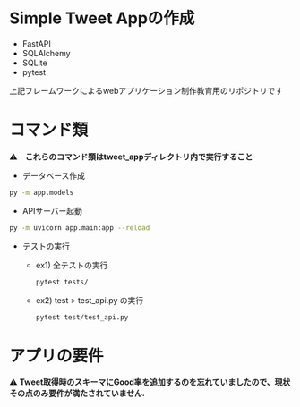 # Simple Tweet Appの作成
- FastAPI
- SQLAlchemy
- SQLite
- pytest

上記フレームワークによるwebアプリケーション制作教育用のリポジトリです

# コマンド類
:warning:　**これらのコマンド類はtweet_appディレクトリ内で実行すること**
- データベース作成
```bash
py -m app.models
```

- APIサーバー起動
```bash
py -m uvicorn app.main:app --reload
```

- テストの実行
  - ex1) 全テストの実行
    ```bash
    pytest tests/
    ```
    
  - ex2) test > test_api.py の実行
    ```bash
    pytest test/test_api.py
    ```


# アプリの要件
:warning: **Tweet取得時のスキーマにGood率を追加するのを忘れていましたので、現状その点のみ要件が満たされていません.**